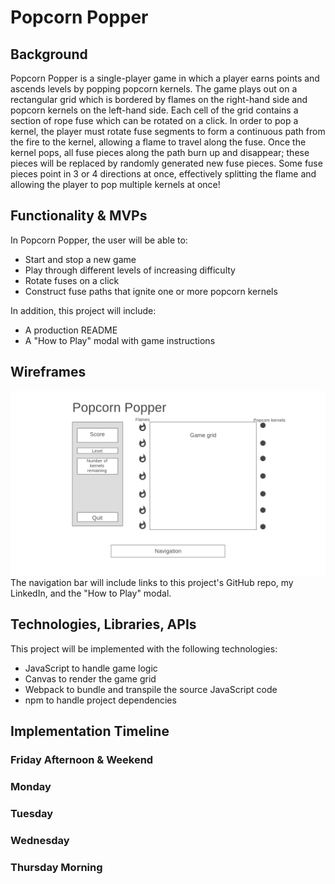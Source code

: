 # Popcorn Popper

## Background
Popcorn Popper is a single-player game in which a player earns points and ascends levels by popping popcorn kernels. The game plays out on a rectangular grid which is bordered by flames on the right-hand side and popcorn kernels on the left-hand side. Each cell of the grid contains a section of rope fuse which can be rotated on a click. In order to pop a kernel, the player must rotate fuse segments to form a continuous path from the fire to the kernel, allowing a flame to travel along the fuse. Once the kernel pops, all fuse pieces along the path burn up and disappear; these pieces will be replaced by randomly generated new fuse pieces. Some fuse pieces point in 3 or 4 directions at once, effectively splitting the flame and allowing the player to pop multiple kernels at once!

## Functionality & MVPs
In Popcorn Popper, the user will be able to:
* Start and stop a new game
* Play through different levels of increasing difficulty
* Rotate fuses on a click
* Construct fuse paths that ignite one or more popcorn kernels

In addition, this project will include:
* A production README
* A "How to Play" modal with game instructions

## Wireframes
![wireframe](/images/Homepage.png)
The navigation bar will include links to this project's GitHub repo, my LinkedIn, and the "How to Play" modal.

## Technologies, Libraries, APIs
This project will be implemented with the following technologies:
* JavaScript to handle game logic
* Canvas to render the game grid
* Webpack to bundle and transpile the source JavaScript code
* npm to handle project dependencies

## Implementation Timeline
### Friday Afternoon & Weekend
### Monday
### Tuesday
### Wednesday
### Thursday Morning
